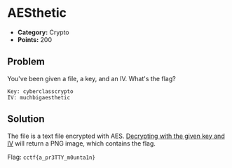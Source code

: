 # AESthetic
* **Category:** Crypto
* **Points:** 200
## Problem
You've been given a file, a key, and an IV. What's the flag?
```
Key: cyberclasscrypto
IV: muchbigaesthetic
```
## Solution
The file is a text file encrypted with AES. [Decrypting with the given key and IV](https://gchq.github.io/CyberChef/#recipe=AES_Decrypt(%7B'option':'UTF8','string':'cyberclasscrypto'%7D,%7B'option':'UTF8','string':'muchbigaesthetic'%7D,'CBC','Raw','Raw',%7B'option':'Hex','string':''%7D)Render_Image('Raw')) will return a PNG image, which contains the flag.

Flag: `cctf{a_pr3TTY_m0unta1n}`
